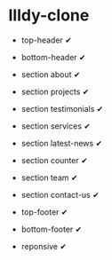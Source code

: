 # Illdy-clone

* top-header ✔
* bottom-header ✔

* section about ✔
* section projects ✔
* section testimonials ✔
* section services ✔
* section latest-news ✔
* section counter ✔
* section team ✔
* section contact-us ✔

* top-footer ✔
* bottom-footer ✔

* reponsive ✔
